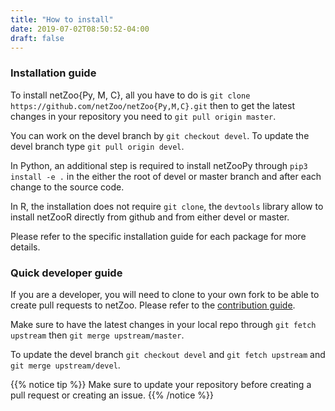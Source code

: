 ```yaml
---
title: "How to install"
date: 2019-07-02T08:50:52-04:00
draft: false
---
```


### Installation guide

To install netZoo{Py, M, C}, all you have to do is `git clone https://github.com/netZoo/netZoo{Py,M,C}.git` then to get the latest changes in your repository you need to `git pull origin master`.

You can work on the devel branch by `git checkout devel`. To update the devel branch type `git pull origin devel`.

In Python, an additional step is required to install netZooPy through `pip3 install -e .` in the either the root of devel or master branch and after each change to the source code.

In R, the installation does not require `git clone`, the `devtools` library allow to install netZooR directly from github and from either devel or master.

Please refer to the specific installation guide for each package for more details.

### Quick developer guide

If you are a developer, you will need to clone to your own fork to be able to create pull requests to netZoo. Please refer to the [contribution guide](https://netzoo.github.io/contribute/contribute/).

Make sure to have the latest changes in your local repo through `git fetch upstream` then `git merge upstream/master`.

To update the devel branch `git checkout devel` and `git fetch upstream` and `git merge upstream/devel`.

{{% notice tip %}}
Make sure to update your repository before creating a pull request or creating an issue.
{{% /notice %}}
